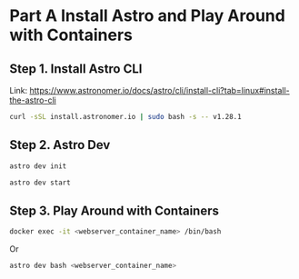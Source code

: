 # Part A Install Astro and Play Around with Containers

## Step 1. Install Astro CLI
Link: https://www.astronomer.io/docs/astro/cli/install-cli?tab=linux#install-the-astro-cli

```bash
curl -sSL install.astronomer.io | sudo bash -s -- v1.28.1
```

## Step 2. Astro Dev 
```bash
astro dev init
```
```bash
astro dev start
```

## Step 3. Play Around with Containers
```bash
docker exec -it <webserver_container_name> /bin/bash
```
Or 
```bash
astro dev bash <webserver_container_name>
```




